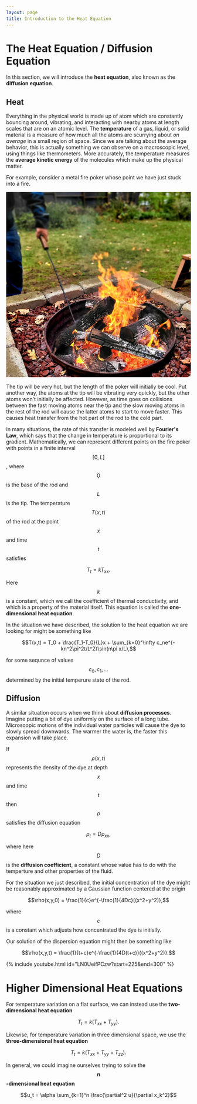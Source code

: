 ```yaml
---
layout: page
title: Introduction to the Heat Equation
---
```


# The Heat Equation / Diffusion Equation

In this section, we will introduce the **heat equation**, also known as the **diffusion equation**.

## Heat

Everything in the physical world is made up of atom which are constantly bouncing around, vibrating, and interacting with nearby atoms at length scales that are on an atomic level.
The **temperature** of a gas, liquid, or solid material is a measure of how much all the atoms are scurrying about *on average* in a small region of space.
Since we are talking about the average behavior, this is actually something we can observe on a macroscopic level, using things like thermometers.
More accurately, the temperature measures the **average kinetic energy** of the molecules which make up the physical matter.

For example, consider a metal fire poker whose point we have just stuck into a fire.

<p align="center"><img widtth=300 src="fig/fire-poker.webp"/></p>

The tip will be very hot, but the length of the poker will initially be cool.
Put another way, the atoms at the tip will be vibrating very quickly, but the other atoms won't initially be affected.
However, as time goes on collisions between the fast moving atoms near the tip and the slow moving atoms in the rest of the rod will cause the latter atoms to start to move faster.
This causes heat transfer from the hot part of the rod to the cold part.

In many situations, the rate of this transfer is modeled well by **Fourier's Law**, which says that the change in temperature is proportional to its gradient.
Mathematically, we can represent different points on the fire poker with points in a finite interval $$[0,L]$$, where $$0$$ is the base of the rod and $$L$$ is the tip.
The temperature $$T(x,t)$$ of the rod at the point $$x$$ and time $$t$$ satisfies

$$T_t = kT_{xx}.$$

Here $$k$$ is a constant, which we call the coefficient of thermal conductivity, and which is a property of the material itself.
This equation is called the **one-dimensional heat equation**.

In the situation we have described, the solution to the heat equation we are looking for might be something like

$$T(x,t) = T_0 + \frac{T_1-T_0}{L}x + \sum_{k=0}^\infty c_ne^{-kn^2\pi^2t/L^2}\sin(n\pi x/L),$$

for some sequnce of values $$c_0,c_1,\dots$$ determined by the initial temperure state of the rod.

## Diffusion

A similar situation occurs when we think about **diffusion processes**.
Imagine putting a bit of dye uniformly on the surface of a long tube.
Microscopic motions of the individual water particles will cause the dye to slowly spread downwards.
The warmer the water is, the faster this expansion will take place.

If $$\rho(x,t)$$ represents the density of the dye at depth $$x$$ and time $$t$$ then $$\rho$$ satisfies the diffusion equation

$$\rho_t = D\rho_{xx},$$

where here $$D$$ is the **diffusion coefficient**, a constant whose value has to
do with the temperture and other properties of the fluid.

For the situation we just described, the initial concentration of the dye might be reasonably approximated by a Gaussian function centered at the origin

$$\rho(x,y,0) = \frac{1}{c}e^{-\frac{1}{4Dc}((x^2+y^2)},$$

where $$c$$ is a constant which adjusts how concentrated the dye is initially.

Our solution of the dispersion equation might then be something like

$$\rho(x,y,t) = \frac{1}{t+c}e^{-\frac{1}{4D(t+c)}((x^2+y^2)}.$$

{% include youtube.html id="LN0UeifPCzw?start=225&end=300" %}


# Higher Dimensional Heat Equations

For temperature variation on a flat surface, we can instead use the **two-dimensional heat equation**

$$T_t = k(T_{xx}+T_{yy}).$$

Likewise, for temperature variation in three dimensional space, we use the **three-dimensional heat equation**

$$T_t = k(T_{xx}+T_{yy}+T_{zz}).$$

In general, we could imagine ourselves trying to solve the **$$n$$-dimensional heat equation**

$$u_t = \alpha \sum_{k=1}^n \frac{\partial^2 u}{\partial x_k^2}$$


